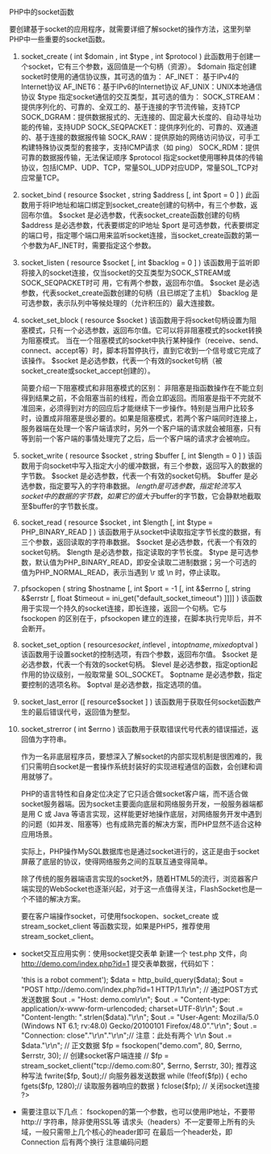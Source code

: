 PHP中的socket函数

要创建基于socket的应用程序，就需要详细了解socket的操作方法，这里列举PHP中一些重要的socket函数。

1. socket_create ( int $domain , int $type , int $protocol )
    此函数用于创建一个socket，它有三个参数，返回值是一个句柄（资源）。
    $domain 指定创建socket时使用的通信协议族，其可选的值为：
    AF_INET： 基于IPv4的Internet协议
    AF_INET6：基于IPv6的Internet协议
    AF_UNIX：UNIX本地通信协议
    $type 指定socket通信的交互类型，其可选的值为：
    SOCK_STREAM：提供序列化的、可靠的、全双工的、基于连接的字节流传输，支持TCP
    SOCK_DGRAM：提供数据报式的、无连接的、固定最大长度的、自动寻址功能的传输，支持UDP
    SOCK_SEQPACKET：提供序列化的、可靠的、双通道的、基于连接的数据报传输
    SOCK_RAW：提供原始的网络访问协议，可手工构建特殊协议类型的套接字，支持ICMP请求（如 ping）
    SOCK_RDM：提供可靠的数据报传输，无法保证顺序
    $protocol 指定socket使用哪种具体的传输协议，包括ICMP、UDP、TCP，常量SOL_UDP对应UDP，常量SOL_TCP对应常量TCP。

2. socket_bind ( resource $socket , string $address [, int $port = 0 ] )
    此函数用于将IP地址和端口绑定到socket_create创建的句柄中，有三个参数，返回布尔值。
    $socket 是必选参数，代表socket_create函数创建的句柄
    $address 是必选参数，代表要绑定的IP地址
    $port 是可选参数，代表要绑定的端口号，指定哪个端口用来监听socket连接，当socket_create函数的第一个参数为AF_INET时，需要指定这个参数。

3. socket_listen ( resource $socket [, int $backlog = 0 ] )
    该函数用于监听即将接入的socket连接，仅当socket的交互类型为SOCK_STREAM或SOCK_SEQPACKET时可
    用，它有两个参数，返回布尔值。
    $socket  是必选参数，代表socket_create函数创建的句柄（且已绑定了主机）
    $backlog 是可选参数，表示队列中等候处理的（允许积压的）最大连接数。

4. socket_set_block ( resource $socket )
    该函数用于将socket句柄设置为阻塞模式，只有一个必选参数，返回布尔值。它可以将非阻塞模式的socket转换为阻塞模式。
    当在一个阻塞模式的socket中执行某种操作（receive、send、connect、accept等）时，脚本将暂停执行，直到它收到一个信号或它完成了该操作。
    $socket 是必选参数，代表一个有效的socket句柄（被socket_create或socket_accept创建的）。

    简要介绍一下阻塞模式和非阻塞模式的区别：
    非阻塞是指函数操作在不能立刻得到结果之前，不会阻塞当前的线程，而会立即返回。而阻塞是指干不完就不准回来，必须得到对方的回应后才能继续下一步操作。特别是当用户比较多时，设置成非阻塞是很必要的。如果是阻塞模式，若两个客户端同时连接上，服务器端在处理一个客户端请求时，另外一个客户端的请求就会被阻塞，只有等到前一个客户端的事情处理完了之后，后一个客户端的请求才会被响应。

5. socket_write ( resource $socket , string $buffer [, int $length = 0 ] )
    该函数用于向socket中写入指定大小的缓冲数据，有三个参数，返回写入的数据的字节数。
    $socket 是必选参数，代表一个有效的socket句柄。
    $buffer 是必选参数，指定要写入的字符串数据。
    $length 是可选参数，指定轮流写入socket中的数据的字节数，如果它的值大于$buffer的字节数，它会静默地截取至$buffer的字节数长度。

6. socket_read ( resource $socket , int $length [, int $type = PHP_BINARY_READ ] )
    该函数用于从socket中读取指定字节长度的数据，有三个参数，返回读取的字符串数据。
    $socket 是必选参数，代表一个有效的socket句柄。
    $length 是必选参数，指定读取的字节长度。
    $type 是可选参数，默认值为PHP_BINARY_READ，即安全读取二进制数据；另一个可选的值为PHP_NORMAL_READ，表示当遇到 \r 或 \n 时，停止读取。

7. pfsockopen ( string $hostname [, int $port = -1 [, int &$errno [, string &$errstr [, float $timeout = ini_get("default_socket_timeout") ]]]] )
    该函数用于实现一个持久的socket连接，即长连接，返回一个句柄。它与 fsockopen 的区别在于，pfsockopen 建立的连接，在脚本执行完毕后，并不会断开。

8. socket_set_option ( resource$socket , int$level , int$optname , mixed$optval )
    该函数用于设置socket的控制选项，有四个参数，返回布尔值。
    $socket 是必选参数，代表一个有效的socket句柄。
    $level 是必选参数，指定option起作用的协议级别，一般取常量 SOL_SOCKET。
    $optname 是必选参数，指定要控制的选项名称。
    $optval 是必选参数，指定选项的值。

9. socket_last_error ([ resource$socket ] )
    该函数用于获取任何socket函数产生的最后错误代号，返回值为整型。

10. socket_strerror ( int $errno )
    该函数用于获取错误代号代表的错误描述，返回值为字符串。

    作为一名非底层程序员，要想深入了解socket的内部实现机制是很困难的，我们只需明白socket是一套操作系统封装好的实现进程通信的函数，会创建和调用就够了。

    PHP的语言特性和自身定位决定了它只适合做socket客户端，而不适合做socket服务器端。因为socket主要面向底层和网络服务开发，一般服务器端都是用 C 或 Java 等语言实现，这样能更好地操作底层，对网络服务开发中遇到的问题（如并发、阻塞等）也有成熟完善的解决方案，而PHP显然不适合这种应用场景。

    实际上，PHP操作MySQL数据库也是通过socket进行的，这正是由于socket屏蔽了底层的协议，使得网络服务之间的互联互通变得简单。

    除了传统的服务器端语言实现的socket外，随着HTML5的流行，浏览器客户端实现的WebSocket也逐渐兴起，对于这一点值得关注，FlashSocket也是一个不错的解决方案。

    要在客户端操作socket，可使用fsockopen、socket_create 或 stream_socket_client 等函数实现，如果是PHP5，推荐使用stream_socket_client。

* socket交互应用实例：使用socket提交表单
新建一个 test.php 文件，向 http://demo.com/index.php?id=1  提交表单数据，代码如下：

    <?php
    $data = array('comment'=>'this is a robot comment');
    $data = http_build_query($data);
     
    $out = "POST http://demo.com/index.php?id=1 HTTP/1.1\r\n";  // 通过POST方式发送数据
    $out .= "Host: demo.com\r\n";
    $out .= "Content-type: application/x-www-form-urlencoded; charset=UTF-8\r\n";
    $out .= "Content-length: ".strlen($data)."\r\n";
    $out .= "User-Agent: Mozilla/5.0 (Windows NT 6.1; rv:48.0) Gecko/20100101 Firefox/48.0"."\r\n";
    $out .= "Connection: close"."\r\n"."\r\n";// 注意：此处有两个 \r\n
     
    $out .= $data."\r\n";   // 正文数据
     
    $fp = fsockopen("demo.com", 80, $errno, $errstr, 30);  // 创建socket客户端连接
     
    // $fp = stream_socket_client("tcp://demo.com:80", $errno, $errstr, 30);  推荐这种写法
     
    fwrite($fp, $out);// 向服务器发送数据
     
    while (!feof($fp)) {
    echo fgets($fp, 1280);// 读取服务器响应的数据
    }
    fclose($fp);  // 关闭socket连接
    ?>

* 需要注意以下几点：
	fsockopen的第一个参数，也可以使用IP地址，不要带 http:// 字符串，除非使用SSL等
	请求头（headers）不一定要带上所有的头域，一般只需带上几个核心的header即可
	在最后一个header处，即 Connection 后有两个换行
	注意编码问题